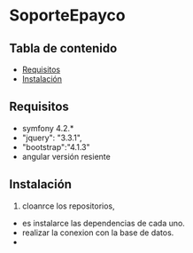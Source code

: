 # SoporteEpayco
 

## Tabla de contenido

* [Requisitos](#requisitos)
* [Instalación](#instalación)

## Requisitos
* symfony 4.2.*
* "jquery": "3.3.1",
* "bootstrap":"4.1.3"
* angular versión resiente

## Instalación
1) cloanrce los repositorios,  

* es instalarce las dependencias de cada uno.
* realizar la conexion con la base de datos.
*

